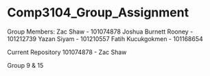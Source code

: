 # Comp3104_Group_Assignment

Group Members:
Zac Shaw - 101074878
Joshua Burnett Rooney - 101212739
Yazan Siyam - 101210557
Fatih Kucukgokmen - 101168654 

Current Repository 101074878 - Zac Shaw

Group 9 & 15
